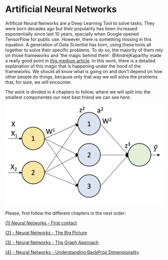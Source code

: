 # Artificial Neural Networks

Artificial Neural Networks are a Deep Learning Tool to solve tasks. They were born decades ago but their popularity has been increased exponentially since last 10 years, specially when Google opened TensorFlow for public use. However, there is something missing in this equation. A generation of Data Scientist has born, using these tools all together to solve their specific problems. To do so, the majority of them rely on those frameworks and 'the magic behind them'. @AndrejKaparthy made a really good point in [this medium article](https://medium.com/@karpathy/yes-you-should-understand-backprop-e2f06eab496b). 
In this work, there is a detailed explanation of this magic that is happening under the hood of the frameworks. We should all know what is going on and don't depend on how other people do things, because only that way we will solve the problems that, for sure, we will encounter.

The work is divided in 4 chapters to follow, where we will split into the smallest componentes our next best friend we can see here:

<img src="./Images/ANN Structure.png">

Please, find follow the different chapters in the next order:

[(1)  Neural Networks - First contact](https://github.com/PabloRR100/Artificial-Neural-Networks/blob/master/Documentation/1.%20Neural%20Networks%20-%20Basic%20Introduction.pdf)

[(2) - Neural Networks - The Big Picture](https://github.com/PabloRR100/Artificial-Neural-Networks/blob/master/Documentation/2.%20Neural%20Networks%20-%20The%20Big%20Picture.pdf)

[(3) - Neural Networks - The Graph Approach](https://github.com/PabloRR100/Artificial-Neural-Networks/blob/master/Documentation/3.%20Neural%20Networks%20-%20The%20Graph%20Approach.pdf)

[(4) - Neural Networks - Understanding BackProp Dimensionality](https://github.com/PabloRR100/Artificial-Neural-Networks/blob/master/Documentation/4.%20Neural%20Networks%20-%20Backpropagation%20Dimensionality%20Understanding.pdf)
